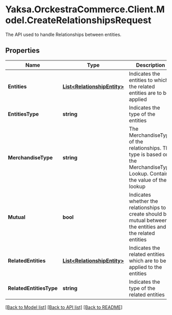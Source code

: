 # Yaksa.OrckestraCommerce.Client.Model.CreateRelationshipsRequest
The API used to handle Relationships between entities.

## Properties

Name | Type | Description | Notes
------------ | ------------- | ------------- | -------------
**Entities** | [**List&lt;RelationshipEntity&gt;**](RelationshipEntity.md) | Indicates the entities to which the related entities are to be applied | [optional] 
**EntitiesType** | **string** | Indicates the type of the entities | [optional] 
**MerchandiseType** | **string** | The MerchandiseType of the relationships. The type is based on the MerchandiseType Lookup. Contains the value of the lookup | [optional] 
**Mutual** | **bool** | Indicates whether the relationships to create should be mutual between the entities and the related entities | [optional] 
**RelatedEntities** | [**List&lt;RelationshipEntity&gt;**](RelationshipEntity.md) | Indicates the related entities which are to be applied to the entities | [optional] 
**RelatedEntitiesType** | **string** | Indicates the type of the related entities | [optional] 

[[Back to Model list]](../README.md#documentation-for-models) [[Back to API list]](../README.md#documentation-for-api-endpoints) [[Back to README]](../README.md)

